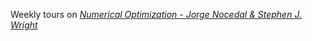 Weekly tours on _[Numerical Optimization  - Jorge Nocedal & Stephen J. Wright](http://www.apmath.spbu.ru/cnsa/pdf/monograf/Numerical_Optimization2006.pdf)_

